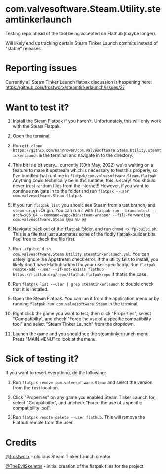 # com.valvesoftware.Steam.Utility.steamtinkerlaunch

Testing repo ahead of the tool being accepted on Flathub (maybe longer).

Will likely end up tracking certain Steam Tinker Launch commits instead of "stable" releases.

# Reporting issues

Currently all Steam Tinker Launch flatpak discussion is happening here: https://github.com/frostworx/steamtinkerlaunch/issues/27

# Want to test it?

1. Install the [Steam Flatpak](https://beta.flathub.org/apps/details/com.valvesoftware.Steam) if you haven't. Unfortunately, this will only work with the Steam Flatpak.

2. Open the terminal.

3. Run `git clone https://github.com/HanPrower/com.valvesoftware.Steam.Utility.steamtinkerlaunch` in the terminal and navigate in to the directory.

4. This bit is a bit scary... currently (30th May, 2022) we're waiting on a feature to make it upstream which is necessary to test this properly, so I've bundled that runtime in `flatpak/com.valvesoftware.Steam.flatpak`. Anything could technically be in this runtime, this is scary! You should never trust random files from the internet!! However, if you want to continue navigate in to the folder and run `flatpak --user com.valvesoftware.Steam.flatpak`

5. If you run `flatpak list` you should see Steam from a test branch, and `steam-origin` Origin. You can run it with `flatpak run --branch=test --arch=x86_64 --command=/app/bin/steam-wrapper --file-forwarding com.valvesoftware.Steam @@u %U @@`

6. Navigate back out of the `flatpak` folder, and run `chmod +x fp-build.sh`. This is a file that just automates some of the fiddly flatpak-builder bits. Feel free to check the file first.

7. Run `./fp-build.sh com.valvesoftware.Steam.Utility.steamtinkerlaunch.yml`. You can safely ignore the Appstream check error. If the utility fails to install, you likely don't have Flathub added for your user specifically. Run `flatpak remote-add --user --if-not-exists flathub https://flathub.org/repo/flathub.flatpakrepo` if that is the case.

8. Run `flatpak list --user | grep steamtinkerlaunch` to double check that it is installed.

9. Open the Steam Flatpak. You can run it from the application menu or by running `flatpak run com.valvesoftware.Steam` in the terminal.

10. Right click the game you want to test, then click "Properties", select "Compatibilty", and check "Force the use of a specific compatibility tool" and select "Steam Tinker Launch" from the dropdown.

11. Launch the game and you should see the steamtinkerlaunch menu. Press "MAIN MENU" to look at the menu.

# Sick of testing it?

If you want to revert everything, do the following:

1. Run `flatpak remove com.valvesoftware.Steam` and select the version from the `test` location.

2. Click "Properties" on any game you enabled Steam Tinker Launch for, select "Compatibilty", and uncheck "Force the use of a specific compatibility tool".

3. Run `flatpak remote-delete --user flathub`. This will remove the Flathub remote from the user.

# Credits

[@frostworx](https://github.com/frostworx) - glorious Steam Tinker Launch creator

[@TheEvilSkeleton](https://github.com/TheEvilSkeleton) - initial creation of the flatpak files for the project
